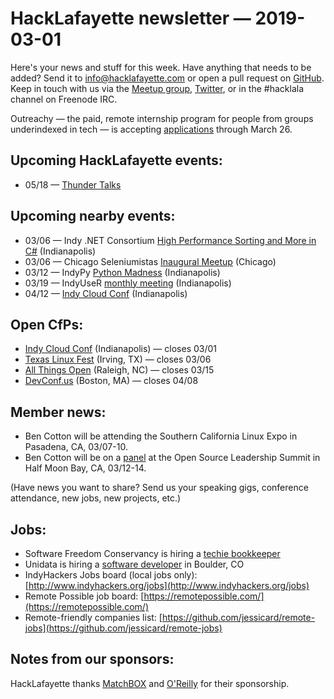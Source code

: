 # HackLafayette newsletter — 2019-03-01

Here's your news and stuff for this week. Have anything that needs to be added? Send it to info@hacklafayette.com or open a pull request on [GitHub](https://github.com/hacklafayette/newsletter). Keep in touch with us via the [Meetup group](https://www.meetup.com/hacklafayette/), [Twitter](https://twitter.com/hacklafayette), or in the #hacklala channel on Freenode IRC.

Outreachy — the paid, remote internship program for people from groups underindexed in tech — is accepting [applications](https://www.outreachy.org/apply/) through March 26.

## Upcoming HackLafayette events:

* 05/18 — [Thunder Talks](https://www.meetup.com/hacklafayette/events/259391916/)

## Upcoming nearby events:
* 03/06 — Indy .NET Consortium [High Performance Sorting and More in C#](https://www.meetup.com/Indy-NET-Consortium/events/257749320/) (Indianapolis)
* 03/06 — Chicago Seleniumistas [Inaugural Meetup](https://www.meetup.com/Chicago-Seleniumistas/events/258920027/) (Chicago)
* 03/12 — IndyPy [Python Madness](https://www.meetup.com/indypy/events/bxqbmqyzfbqb/) (Indianapolis)
* 03/19 — IndyUseR [monthly meeting](https://www.meetup.com/Indy-useR-Group/events/sjmfklyzfbzb/) (Indianapolis)
* 04/12 — [Indy Cloud Conf](https://ti.to/six-feet-up/indy-cloud-conf-2019) (Indianapolis)

## Open CfPs:
* [Indy Cloud Conf](https://www.papercall.io/indy-cloud-con-2019) (Indianapolis) — closes 03/01
* [Texas Linux Fest](https://2019.texaslinuxfest.org/cfp.html#cfp) (Irving, TX) — closes 03/06
* [All Things Open](https://allthingsopen.org/call-for-papers/) (Raleigh, NC) — closes 03/15
* [DevConf.us](https://devconf.info/us) (Boston, MA) — closes 04/08

## Member news:
- Ben Cotton will be attending the Southern California Linux Expo in Pasadena, CA, 03/07-10.
- Ben Cotton will be on a [panel](https://osls19.sched.com/event/LG6H) at the Open Source Leadership Summit in Half Moon Bay, CA, 03/12-14.

(Have news you want to share? Send us your speaking gigs, conference attendance, new jobs, new projects, etc.)


## Jobs:

- Software Freedom Conservancy is hiring a [techie bookkeeper](https://sfconservancy.org/news/2019/feb/14/techie-bookkeeper/)
- Unidata is hiring a [software developer](https://ucar.silkroad.com/epostings/index.cfm?fuseaction=app.jobinfo&jobid=218591&company_id=15947&version=1&source=ONLINE&jobOwner=992748&aid=1) in Boulder, CO
- IndyHackers Jobs board (local jobs only): [http://www.indyhackers.org/jobs](http://www.indyhackers.org/jobs)
- Remote Possible job board: [https://remotepossible.com/](https://remotepossible.com/)
- Remote-friendly companies list: [https://github.com/jessicard/remote-jobs](https://github.com/jessicard/remote-jobs)

## Notes from our sponsors:

HackLafayette thanks [MatchBOX](http://matchboxstudio.org/) and [O'Reilly](http://www.oreilly.com/) for their sponsorship.
